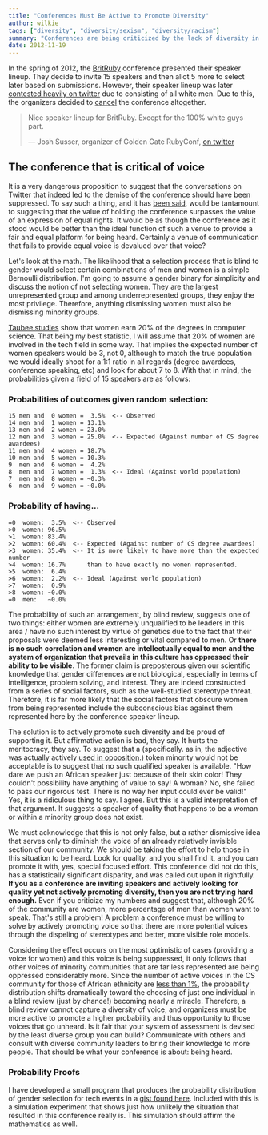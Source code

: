 ```yaml
---
title: "Conferences Must Be Active to Promote Diversity"
author: wilkie
tags: ["diversity", "diversity/sexism", "diversity/racism"]
summary: "Conferences are being criticized by the lack of diversity in their speaker lineup. This has led to such a critism causing the cancelation of a conference. I argue that this is correct as the conference is devalued by its lack of diversity, and it should have been more active in its promotion of voice."
date: 2012-11-19
---
```


In the spring of 2012, the [BritRuby](http://britruby.com) conference presented their speaker lineup. They decide to invite 15 speakers and then
allot 5 more to select later based on submissions. However, their speaker lineup was later [contested heavily on twitter](https://twitter.com/joshsusser/status/269844125363339264) due to consisting of all white men. Due to this,
the organizers decided to [cancel](http://2013.britruby.com/) the conference altogether.

> Nice speaker lineup for BritRuby. Except for the 100% white guys part.
>
> <div class="citation">&mdash; Josh Susser, organizer of Golden Gate RubyConf, <a href="https://twitter.com/joshsusser/status/269844125363339264">on twitter</a></div>

## The conference that is critical of voice

It is a very dangerous proposition to suggest that the conversations on Twitter that indeed led to the demise of the conference
should have been suppressed. To say such a thing, and it has [been said](https://gist.github.com/4106776), would be tantamount to suggesting that the value of
holding the conference surpasses the value of an expression of equal rights. It would be as though the conference as it stood would be better
than the ideal function of such a venue to provide a fair and equal platform for being heard. Certainly a venue of communication that
fails to provide equal voice is devalued over that voice?

Let's look at the math. The likelihood that a selection process that is blind to gender would select certain combinations of men and women
is a simple Bernoulli distribution. I'm going to assume a gender binary for simplicity and discuss the notion of not selecting women. They
are the largest unrepresented group and among underrepresented groups, they enjoy the most privilege. Therefore, anything dismissing women must also be dismissing minority
groups.

[Taubee studies](http://cra.org/uploads/documents/resources/taulbee/CRA_Taulbee_2011-2012_Results.pdf) show that women earn 20% of the degrees in computer science. That being my best statistic, I will assume
that 20% of women are involved in the tech field in some way. That implies the expected number of women speakers would be 3, not 0, although to match the true population we
would ideally shoot for a 1:1 ratio in all regards (degree awardees, conference speaking, etc) and look for about 7 to 8. With that in mind, the probabilities given a field of 15 speakers are as follows:

### Probabilities of outcomes given random selection:
```
15 men and  0 women =  3.5%  <-- Observed
14 men and  1 women = 13.1%
13 men and  2 women = 23.0%
12 men and  3 women = 25.0%  <-- Expected (Against number of CS degree awardees)
11 men and  4 women = 18.7%
10 men and  5 women = 10.3%
9  men and  6 women =  4.2%
8  men and  7 women =  1.3%  <-- Ideal (Against world population)
7  men and  8 women = ~0.3%
6  men and  9 women = ~0.0%
```

### Probability of having...
```
=0  women:  3.5%  <-- Observed
>0  women: 96.5%
>1  women: 83.4%
>2  women: 60.4%  <-- Expected (Against number of CS degree awardees)
>3  women: 35.4%  <-- It is more likely to have more than the expected number
>4  women: 16.7%      than to have exactly no women represented.
>5  women:  6.4%
>6  women:  2.2%  <-- Ideal (Against world population)
>7  women:  0.9%
>8  women: ~0.0%
=0  men:   ~0.0%
```

The probability of such an arrangement, by blind review, suggests one of two things: either women are extremely unqualified to be
leaders in this area / have no such interest by virtue of genetics due to the fact that their proposals were deemed less interesting or vital
compared to men. Or **there is no such correlation and women are intellectually equal to men and the system of organization that prevails in this culture
has oppressed their ability to be visible**. The former claim is preposterous given our scientific knowledge that gender differences are
not biological, especially in terms of intelligence, problem solving, and interest. They are indeed constructed from a series of social
factors, such as the well-studied stereotype threat. Therefore, it is far more likely that the social factors that obscure women from
being represented include the subconscious bias against them represented here by the conference speaker lineup.

The solution is to actively promote such diversity and be proud of supporting it. But affirmative action is bad, they say. It hurts the meritocracy, they say.
To suggest that a (specifically. as in, the adjective was actually actively [used in opposition](https://gist.github.com/4106776).) token minority would not be acceptable is to suggest that
no such qualified speaker is available. "How dare we push an African speaker just because of their skin color! They couldn't possibility have anything of value to
say! A woman? No, she failed to pass our rigorous test. There is no way her input could ever be valid!" Yes, it is a ridiculous thing to say. I agree. But this
is a valid interpretation of that argument. It suggests a speaker of quality that happens to be a woman or within a minority group does not exist.

  We must acknowledge that
this is not only false, but a rather dismissive idea that serves only to diminish the voice of an already relatively invisible
section of our community. We should be taking the effort to help those in this situation to be heard. Look for quality, and you shall find it,
  and you can promote it with, yes, special focused effort. This conference did not do this, has a statistically significant disparity, and
was called out upon it rightfully. **If you as a conference are inviting speakers and actively looking for quality yet not actively promoting diversity, then you are not trying hard enough.** Even if you criticize my numbers and suggest that, although 20% of the community are women, more percentage of men than women want to speak. That's
still a problem! A problem a conference must be willing to solve by actively promoting voice so that there are more potential voices
through the dispeling of stereotypes and better, more visible role models.

Considering the effect occurs on the most optimistic of cases (providing a voice for women) and this voice is being suppressed, it only follows that
other voices of minority communities that are far less represented are being oppressed considerably more. Since the number of active voices in the
CS community for those of African ethnicity are [less than 1%](http://www.math.buffalo.edu/mad/computer-science/cs-peeps.html), the probability distribution shifts dramatically toward the choosing of just one individual
in a blind review (just by chance!) becoming nearly a miracle. Therefore, a blind review cannot capture a diversity of voice, and organizers must
be more active to promote a higher probability and thus opportunity to those voices that go unheard. Is it fair that your system of assessment is devised by
the least diverse group you can build? Communicate with others and consult with diverse community leaders to bring their knowledge to more people.
That should be what your conference is about: being heard.

### Probability Proofs

I have developed a small program that produces the probability distribution of gender selection
for tech events in a [gist found here](https://gist.github.com/4114968). Included with this is
a simulation experiment that shows just how unlikely the situation that resulted in this conference
really is. This simulation should affirm the mathematics as well.
